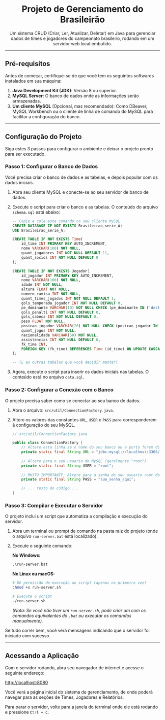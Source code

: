 <h1 align="center">Projeto de Gerenciamento do Brasileirão</h1>

<p align="center">
  Um sistema CRUD (Criar, Ler, Atualizar, Deletar) em Java para gerenciar dados de times e jogadores do campeonato brasileiro, rodando em um servidor web local embutido.
</p>

---

## Pré-requisitos

Antes de começar, certifique-se de que você tem os seguintes softwares instalados em sua máquina:

1.  **Java Development Kit (JDK)**: Versão 8 ou superior.
2.  **MySQL Server**: O banco de dados onde as informações serão armazenadas.
3.  **Um cliente MySQL** (Opcional, mas recomendado): Como DBeaver, MySQL Workbench ou o cliente de linha de comando do MySQL para facilitar a configuração do banco.

---

## Configuração do Projeto

Siga estes 3 passos para configurar o ambiente e deixar o projeto pronto para ser executado.

### Passo 1: Configurar o Banco de Dados

Você precisa criar o banco de dados e as tabelas, e depois popular com os dados iniciais.

1.  Abra seu cliente MySQL e conecte-se ao seu servidor de banco de dados.
2.  Execute o script para criar o banco e as tabelas. O conteúdo do arquivo `schema.sql` está abaixo:

    ```sql
    -- Copie e cole este comando no seu cliente MySQL
    CREATE DATABASE IF NOT EXISTS Brasileirao_serie_A;
    USE Brasileirao_serie_A;

    CREATE TABLE IF NOT EXISTS Time(
        id_time INT PRIMARY KEY AUTO_INCREMENT,
        nome VARCHAR(100) NOT NULL,
        quant_jogadores INT NOT NULL DEFAULT 11,
        quant_socios INT NOT NULL DEFAULT 0
    );

    CREATE TABLE IF NOT EXISTS Jogador(
        id_jogador INT PRIMARY KEY AUTO_INCREMENT,
        nome VARCHAR(100) NOT NULL,
        idade INT NOT NULL,
        altura FLOAT NOT NULL,
        numero_camisa INT NOT NULL,
        quant_times_jogados INT NOT NULL DEFAULT 1,
        gols_temporada_jogador INT NOT NULL DEFAULT 0,
        pe_dominante VARCHAR(10) NOT NULL CHECK (pe_dominante IN ('destro','canhoto')),
        gols_penalti INT NOT NULL DEFAULT 0,
        gols_cabeca INT NOT NULL DEFAULT 0,
        peso FLOAT NOT NULL,
        posicao_jogador VARCHAR(20) NOT NULL CHECK (posicao_jogador IN ('Goleiro','Lateral','Zagueiro','Volante','Meia','Atacante')),
        quant_jogos INT NOT NULL,
        nacionalidade VARCHAR(50) NOT NULL,
        assistencias INT NOT NULL DEFAULT 0,
        fk_time INT,
        FOREIGN KEY (fk_time) REFERENCES Time (id_time) ON UPDATE CASCADE
    );

    -- (E as outras tabelas que você decidir manter)
    ```

3.  Agora, execute o script para inserir os dados iniciais nas tabelas. O conteúdo está no arquivo `data.sql`.

### Passo 2: Configurar a Conexão com o Banco

O projeto precisa saber como se conectar ao seu banco de dados.

1.  Abra o arquivo: `src/util/ConnectionFactory.java`.
2.  Altere os valores das constantes `URL`, `USER` e `PASS` para corresponderem à configuração do seu MySQL.

    ```java
    // src/util/ConnectionFactory.java

    public class ConnectionFactory {
        // Altere esta linha se o nome do seu banco ou a porta forem diferentes
        private static final String URL = "jdbc:mysql://localhost:3306/Brasileirao_serie_A";
        
        // Altere para o seu usuario do MySQL (geralmente "root")
        private static final String USER = "root"; 
        
        // MUITO IMPORTANTE: Altere para a senha do seu usuario root do MySQL
        private static final String PASS = "sua_senha_aqui"; 
    
        // ... resto do código ...
    }
    ```

### Passo 3: Compilar e Executar o Servidor

O projeto inclui um script que automatiza a compilação e execução do servidor.

1.  Abra um terminal ou prompt de comando na pasta raiz do projeto (onde o arquivo `run-server.bat` está localizado).
2.  Execute o seguinte comando:

    **No Windows:**
    ```bat
    .\run-server.bat
    ```

    **No Linux ou macOS:**
    ```bash
    # Dê permissão de execução ao script (apenas na primeira vez)
    chmod +x run-server.sh 
    
    # Execute o script
    ./run-server.sh 
    ```
    *(Nota: Se você não tiver um `run-server.sh`, pode criar um com os comandos equivalentes do `.bat` ou executar os comandos manualmente).*


Se tudo correr bem, você verá mensagens indicando que o servidor foi iniciado com sucesso.

---

## Acessando a Aplicação

Com o servidor rodando, abra seu navegador de internet e acesse o seguinte endereço:

[http://localhost:8080](http://localhost:8080)

Você verá a página inicial do sistema de gerenciamento, de onde poderá navegar para as seções de Times, Jogadores e Relatórios.

Para parar o servidor, volte para a janela do terminal onde ele está rodando e pressione `Ctrl + C`.
